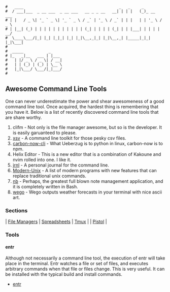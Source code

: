 ```text
#   ____                                          _   _     _
#  / ___|___  _ __ ___  _ __ ___   __ _ _ __   __| | | |   (_)_ __   ___
# | |   / _ \| '_ ` _ \| '_ ` _ \ / _` | '_ \ / _` | | |   | | '_ \ / _ \
# | |__| (_) | | | | | | | | | | | (_| | | | | (_| | | |___| | | | |  __/
#  \____\___/|_| |_| |_|_| |_| |_|\__,_|_| |_|\__,_| |_____|_|_| |_|\___|
#
#  _____           _
# |_   _|__   ___ | |___
#   | |/ _ \ / _ \| / __|
#   | | (_) | (_) | \__ \
#   |_|\___/ \___/|_|___/
#
```

## Awesome Command Line Tools

One can never underestimate the power and shear awesomeness of a good command line tool. Once acquired, the hardest thing is
remembering that you have it. Below is a list of recently discovered command line tools that are share worthy.

1. clifm - Not only is the file manager awesome, but so is the developer. It is easily garuanteed to please.
2. [xsv](https://github.com/BurntSushi/xsv) - A command line toolkit for those pesky csv files.
3. [carbon-now-cli](https://github.com/mixn/carbon-now-cli) - What Ueberzug is to python in linux, carbon-now is to npm.
4. Helix Editor - This is a new editor that is a combination of Kakoune and nvim rolled into one. I like it.
5. [jrnl](https://jrnl.sh) - A personal journal for the command line.
6. [Modern-Unix](https://github.com/ibraheemdev/modern-unix) - A list of modern programs with new features that can replace traditional
   unix commands.
7. [nb](https://github.com/xwmx/nb) - Perhaps, the greatest full blown note management application, and it is
   completely written in Bash.
9. [wego](https://github.com/schachmat/wego) - Wego outputs weather forecasts in your terminal with nice ascii
   art.

### Sections

| [File Managers](file_managers) | [Spreadsheets](spreadsheet) | [Tmux](tmux) |
| [Pistol](pistol) |

### Tools

#### entr

Although not necessarily a command line tool, the execution of entr will take place in the terminal. Entr
watches a file or set of files, and executes arbitrary commands when that file or files change. This is very
useful. It can be installed with the typical build and install commands.

* [entr](https://github.com/eradman/entr)
